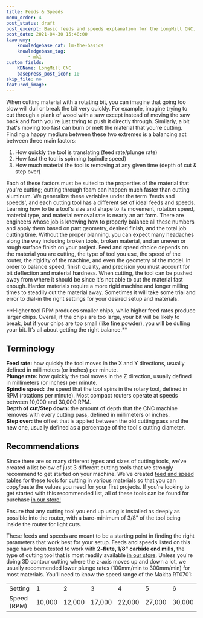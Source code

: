```yaml
---
title: Feeds & Speeds
menu_order: 4
post_status: draft
post_excerpt: Basic feeds and speeds explanation for the LongMill CNC. Feed recommedations, definitions for commonly used terms, and Makita RT0701 speed range provided.
post_date: 2021-04-30 15:48:00
taxonomy:
    knowledgebase_cat: lm-the-basics
    knowledgebase_tag:
        - mk1
custom_fields:
    KBName: LongMill CNC
    basepress_post_icon: 10
skip_file: no
featured_image: 
---
```

<p>When cutting material with a rotating bit, you can imagine that going too slow will dull or break the bit very quickly. For example, imagine trying to cut through a plank of wood with a saw except instead of moving the saw back and forth you're just trying to push it directly through. Similarly, a bit that's moving too fast can burn or melt the material that you're cutting. Finding a happy medium between these two extremes is a balancing act between three main factors:</p>
<ol>
<li>How quickly the tool is translating (feed rate/plunge rate)</li>
<li>How fast the tool is spinning (spindle speed)</li>
<li>How much material the tool is removing at any given time (depth of cut &amp; step over)</li>
</ol>
<p>Each of these factors must be suited to the properties of the material that you're cutting; cutting through foam can happen much faster than cutting aluminum. We generalize these variables under the term 'feeds and speeds', and each cutting tool has a different set of ideal feeds and speeds. Learning how to tie a tool's size and shape to its movement, rotation speed, material type, and material removal rate is nearly an art form. There are engineers whose job is knowing how to properly balance all these numbers and apply them based on part geometry, desired finish, and the total job cutting time. Without the proper planning, you can expect many headaches along the way including broken tools, broken material, and an uneven or rough surface finish on your project. Feed and speed choice depends on the material you are cutting, the type of tool you use, the speed of the router, the rigidity of the machine, and even the geometry of the model. In order to balance speed, finish quality, and precision you must account for bit deflection and material hardness. When cutting, the tool can be pushed away from where it should be since it's not able to cut the material fast enough. Harder materials require a more rigid machine and longer milling times to steadily cut the material away. Sometimes it will take some trial and error to dial-in the right settings for your desired setup and materials.  </p>
<p>**Higher tool RPM produces smaller chips, while higher feed rates produce larger chips. Overall, if the chips are too large, your bit will be likely to break, but if your chips are too small (like fine powder), you will be dulling your bit. It’s all about getting the right balance.**</p>
<h2>Terminology</h2>
<p><strong>Feed rate:</strong> how quickly the tool moves in the X and Y directions, usually defined in millimeters (or inches) per minute. <br /><strong>Plunge rate:</strong> how quickly the tool moves in the Z direction, usually defined in millimeters (or inches) per minute. <br /><strong>Spindle speed:</strong> the speed that the tool spins in the rotary tool, defined in RPM (rotations per minute). Most compact routers operate at speeds between 10,000 and 30,000 RPM. <br /><strong>Depth of cut/Step down: </strong>the amount of depth that the CNC machine removes with every cutting pass, defined in millimeters or inches. <strong><br />Step over:</strong> the offset that is applied between the old cutting pass and the new one, usually defined as a percentage of the tool's cutting diameter.</p>
<h2>Recommendations</h2>
<p>Since there are so many different types and sizes of cutting tools, we've created a list below of just 3 different cutting tools that we strongly recommend to get started on your machine. We've created <a href="https://resources.sienci.com/view/lm-materials/" target="_blank" rel="noopener noreferrer">feed and speed tables</a> for these tools for cutting in various materials so that you can copy/paste the values you need for your first projects. If you're looking to get started with this recommended list, all of these tools can be found for purchase <a href="https://sienci.com/product-category/cutting-tools/" target="_blank" rel="noopener noreferrer">in our store!</a></p>
<p>Ensure that any cutting tool you end up using is installed as deeply as possible into the router, with a bare-minimum of 3/8” of the tool being inside the router for light cuts.</p>
<p>These feeds and speeds are meant to be a starting point in finding the right parameters that work best for your setup. Feeds and speeds listed on this page have been tested to work with <strong>2-flute, 1/8" carbide end mills</strong>, the type of cutting tool that is most readily available <a href="http://sienci.com/product/18-flat-end-mill/" target="_blank" rel="noopener noreferrer">in our store</a>. Unless you're doing 3D contour cutting where the z-axis moves up and down a lot, we usually recommended lower plunge rates (100mm/min to 300mm/min) for most materials. You'll need to know the speed range of the Makita RT0701:</p>
<!-- wp:table -->
<table class="wp-table" width="70%">
<tbody>
<tr>
<td>Setting</td>
<td>1</td>
<td>2</td>
<td>3</td>
<td>4</td>
<td>5</td>
<td>6</td>
</tr>
<tr>
<td>Speed (RPM)</td>
<td>10,000</td>
<td>12,000</td>
<td>17,000</td>
<td>22,000</td>
<td>27,000</td>
<td>30,000</td>
</tr>
</tbody>
</table>
<p>&nbsp;</p>